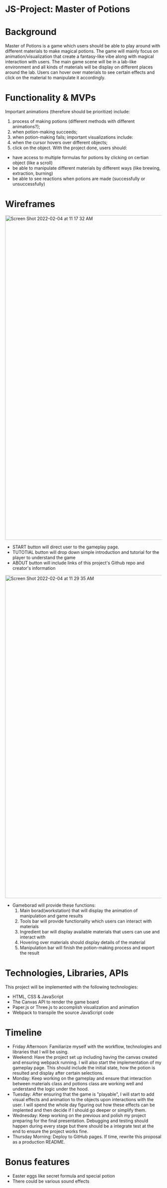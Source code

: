 # JS-Project: Master of Potions

# Background 
Master of Potions is a game which users should be able to play around with different materials to make magical potions. The game will mainly focus on animation/visualization that create a fantasy-like vibe along with magical interaction with users. The main game scene will be in a lab-like environment and all kinds of materials will be display on different places around the lab. Users can hover over materials to see certain effects and click on the material to manipulate it accordingly. 

# Functionality & MVPs
Important animations (therefore should be prioritize) include:
  1) process of making potions (different methods with different animations?);
  2) when potion-making succeeds;
  3) when potion-making fails;
important visualizations include:
  1) when the cursor hovers over different objects;
  2) click on the object.
With the project done, users should:
* have access to multiple formulas for potions by clicking on certian object (like a scroll)
* be able to manipulate different materials by different ways (like brewing, extraction, burning)
* be able to see reactions when potions are made (successfully or unsuccessfully)

# Wireframes
<img width="1041" alt="Screen Shot 2022-02-04 at 11 17 32 AM" src="https://user-images.githubusercontent.com/94944347/152566206-3533fae2-fb7a-4e9b-b8a0-0215b4e9f20f.png">


* START button will direct user to the gameplay page.
* TUTOTIAL button will drop down simple introduction and tutorial for the player to understand the game
* ABOUT button will include links of this project's Github repo and creator's information


<img width="1036" alt="Screen Shot 2022-02-04 at 11 29 35 AM" src="https://user-images.githubusercontent.com/94944347/152566238-ca4202c6-7a5f-4694-8dbd-49ab55877f2b.png">

* Gameborad will provide these functions: 
  1) Main borad(workstation) that will display the animation of manipulation and game results
  2) Tools bar will provide functionality which users can interact with materials
  3) Ingredient bar will display available materials that users can use and interact with
  4) Hovering over materials should display details of the material
  5) Manipulation bar will finish the potion-making process and export the result

# Technologies, Libraries, APIs
This project will be implemented with the following technologies:
* HTML, CSS & JavaScript
* The Canvas API to render the game board
* Paper.js or Three.js to accomplish visualization and animation
* Webpack to transpile the source JavaScript code

# Timeline
* Friday Afternoon: Familiarize myself with the workflow, technologies and libraries that I will be using.
* Weekend: Have the project set up including having the canvas created and ensuring webpack running. I will also start the implementation of my gameplay page. This should include the initial state, how the potion is resulted and display after certain selections. 
* Monday: Keep working on the gameplay and ensure that interaction between materials class and potions class are working well and understand the logic under the hood. 
* Tuesday: After ensuring that the game is "playable", I will start to add visual effects and animation to the objects upon interactions with the user. I will spend the whole day figuring out how these effects can be implented and then decide if I should go deeper or simplify them.
* Wednesday: Keep working on the previous and polish my project preparing for the final presentation. Debugging and testing should happen during every stage but there should be a integrate test at the end to ensure the project works fine. 
* Thursday Morning: Deploy to GitHub pages. If time, rewrite this proposal as a production README.

# Bonus features
* Easter eggs like secret formula and special potion
* There could be various sound effects
